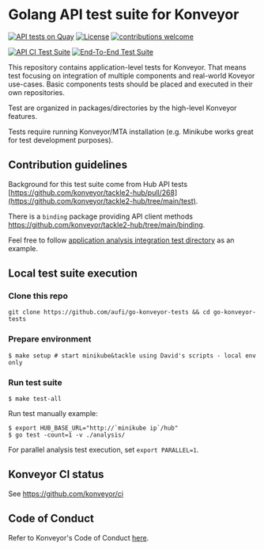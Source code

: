 # Golang API test suite for Konveyor

[![API tests on Quay](https://quay.io/repository/konveyor/go-konveyor-tests/status "API tests Repository on Quay")](https://quay.io/repository/konveyor/go-konveyor-tests)
[![License](http://img.shields.io/:license-apache-blue.svg)](http://www.apache.org/licenses/LICENSE-2.0.html) [![contributions welcome](https://img.shields.io/badge/contributions-welcome-brightgreen.svg?style=flat)](https://github.com/konveyor/go-konveyor-tests/pulls)

[![API CI Test Suite](https://github.com/konveyor/go-konveyor-tests/actions/workflows/main.yml/badge.svg?branch=main)](https://github.com/konveyor/go-konveyor-tests/actions/workflows/main.yml)
[![End-To-End Test Suite](https://github.com/konveyor/go-konveyor-tests/actions/workflows/test-nightly.yml/badge.svg?branch=main)](https://github.com/konveyor/go-konveyor-tests/actions/workflows/test-nightly.yml)

This repository contains application-level tests for Konveyor. That means test focusing on integration of multiple components and real-world Koveyor use-cases. Basic components tests should be placed and executed in their own repositories.

Test are organized in packages/directories by the high-level Konveyor features.

Tests require running Konveyor/MTA installation (e.g. Minikube works great for test development purposes).

## Contribution guidelines

Background for this test suite come from Hub API tests [https://github.com/konveyor/tackle2-hub/pull/268](https://github.com/konveyor/tackle2-hub/tree/main/test).

There is a ```binding``` package providing API client methods https://github.com/konveyor/tackle2-hub/tree/main/binding.

Feel free to follow [application analysis integration test directory](https://github.com/konveyor/go-konveyor-tests/tree/main/analysis) as an example.

## Local test suite execution

### Clone this repo

```
git clone https://github.com/aufi/go-konveyor-tests && cd go-konveyor-tests
```

### Prepare environment

```
$ make setup # start minikube&tackle using David's scripts - local env only
```

### Run test suite

```
$ make test-all
```

Run test manually example:

```
$ export HUB_BASE_URL="http://`minikube ip`/hub"
$ go test -count=1 -v ./analysis/
```

For parallel analysis test execution, set ```export PARALLEL=1```.

## Konveyor CI status

See https://github.com/konveyor/ci

## Code of Conduct
Refer to Konveyor's Code of Conduct [here](https://github.com/konveyor/community/blob/main/CODE_OF_CONDUCT.md).
